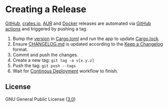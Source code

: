 # Creating a Release

[GitHub](https://github.com/orhun/kmon/releases), [crates.io](https://crates.io/crates/kmon/), [AUR](https://aur.archlinux.org/packages/kmon/) and [Docker](https://hub.docker.com/r/orhunp/kmon) releases are automated via [GitHub actions](https://github.com/orhun/kmon/blob/master/.github/workflows/cd.yml) and triggered by pushing a tag.

1. Bump the [version](https://semver.org/spec/v2.0.0.html) in [Cargo.toml](https://github.com/orhun/kmon/blob/master/Cargo.toml) and run the app to update [Cargo.lock](https://github.com/orhun/kmon/blob/master/Cargo.lock).
2. Ensure [CHANGELOG.md](https://github.com/orhun/kmon/blob/master/CHANGELOG.md) is updated according to the [Keep a Changelog](https://keepachangelog.com/en/1.0.0/) format.
3. Commit and push the changes.
4. Create a new tag: `git tag -a v[x.y.z]`
5. Push the tag: `git push --tags`
6. Wait for [Continous Deployment](https://github.com/orhun/kmon/actions) workflow to finish.

## License

GNU General Public License ([3.0](https://www.gnu.org/licenses/gpl.txt))